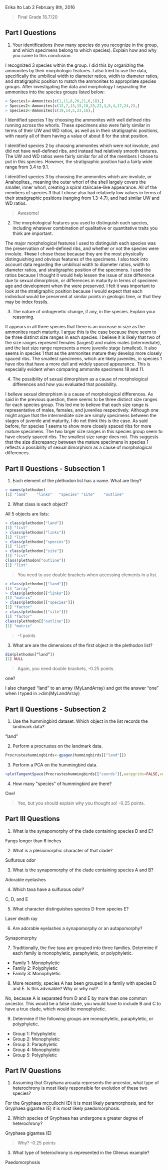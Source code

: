 Erika Ito
Lab 2
February 8th, 2016

> Final Grade 18.7/20

## Part I Questions

1) Your identifications (how many species do you recognize in the group, and which specimens belong to which species). Explain how and why you came to this conclusion.

I recognized 3 species within the group. I did this by organizing the ammonites by their morphologic features. I also tried to use the data, specifically the umbilical width to diameter ratios, width to diameter ratios, and stratigraphic position to match the ammonites to appropriate species groups. After investigating the data and morphology I separating the ammonites into the species groups listed below:

````R
> Species1<-Ammonites[c(1,11,8,20,21,6,18),]
> Species2<-Ammonites[c(12,7,13,15,10,25,22,3,9,4,17,24,2),]
> Species3<-Ammonites[c(19,14,5,23,16),]
````

I Identified species 1 by choosing the ammonites with well defined ribs running across the whorls. These specimens also were fairly similar in terms of their UW and WD ratios, as well as in their stratigraphic positions, with nearly all of them having a value of about 8 for the strat position.

I identified species 2 by choosing ammonites which were not involute, and did not have well-defined ribs, and instead had relatively smooth textures. The UW and WD ratios were fairly similar for all of the members I chose to put in this species. However, the stratigraphic position had a fairly wide range from 3.4 to 9.1.

I identified species 3 by choosing the ammonites which are involute, or Anahoplites,, meaning the outer whorl of the shell largely covers the smaller, inner whorl, creating a spiral staircase-like appearance. All of the members of species 3 that I chose also had relatively low values in terms of their stratigraphic positions (ranging from 1.3-4.7), and had similar UW and WD ratios. 

> Awesome!

2) The morphological features you used to distinguish each species, including whatever combination of qualitative or quantitative traits you think are important.

The major morphological features I used to distinguish each species was the preservation of well-defined ribs, and whether or not the species were involute. <strike>These</strike> I chose these because they are the most physically distinguishing and obvious features of the specimens. I also took into account data regarding the umbilical width to diameter ratios, width to diameter ratios, and stratigraphic position of the specimens. I used the ratios because I thought it would help lessen the issue of size difference due to sexual dimorphism, or differences in maturity in terms of specimen age and development when the were preserved. I felt it was important to look at the stratigraphic position because I would expect that each individual would be preserved at similar points in geologic time, or that they may be index fossils.

3. The nature of ontogenetic change, if any, in the species. Explain your reasoning.

It appears in all three species that there is an increase in size as the ammonites reach maturity. I argue this is the case because there seem to be three distinct size ranges in each species. I believe it is likely that two of the size ranges represent females (largest) and males males (intermediate), and the last size range represents a more juvenile stage (smallest). It also seems in species 1 that as the ammonites mature they develop more closely spaced ribs. The smallest specimens, which are likely juveniles, in species 1 have ribs that have a more dull and widely spaced appearance. This is especially evident when comparing ammonite specimens 18 and 11. 

4) The possibility of sexual dimorphism as a cause of morphological differences and how you evaluated that possibility.

I believe sexual dimorphism is a cause of morphological differences. As said in the previous question, there seems to be three distinct size ranges for each species group. This led me to believe that each size range is representative of males, females, and juveniles respectively. Although one might argue that the intermediate size are simply specimens between the stages of juvenile and maturity, I do not think this is the case. As said before, for species 1 seems to show more closely spaced ribs for more mature specimens. The two larger size ranges in this species group seem to have closely spaced ribs. The smallest size range does not. This suggests that the size discrepancy between the mature specimens in species 1 reflects a possibility of sexual dimorphism as a cause of morphological differences.

## Part II Questions - Subsection 1
   
1) Each element of the plethodon list has a name. What are they?

````R
> names(plethodon)
[1] "land"    "links"   "species" "site"    "outline"
````   
   
2) What class is each object?

All 5 objects are lists:

````R
> class(plethodon["land"])
[1] "list"
> class(plethodon["links"])
[1] "list"
> class(plethodon["species"])
[1] "list"
> class(plethodon["site"])
[1] "list"
class(plethodon["outline"])
[1] "list"
````

> You need to use double brackets when accessing elements in a list.

````R
> class(plethodon[["land"]])
[1] "array"
> class(plethodon[["links"]])
[1] "matrix"
> class(plethodon[["species"]])
[1] "factor"
> class(plethodon[["site"]])
[1] "factor"
class(plethodon[["outline"]])
[1] "matrix"
````

> -1 points

3) What are are the dimensions of the first object in the plethodon list?

````R
dim(plethodon[“land”])
[1] NULL
````

> Again, you need double brackets, -0.25 points.

one?

I also changed “land” to an array (MyLandArray) and got the answer “one” when I typed in >dim(MyLandArray)

## Part II Questions - Subsection 2

1) Use the hummingbird dataset. Which object in the list records the landmark data?

“land”

2) Perform a procrustes on the landmark data.

````R
Procrusteshummingbirds<-gpagen(hummingbirds[["land"]])
````

3) Perform a PCA on the hummingbird data.

````R
>plotTangentSpace(Procrusteshummingbirds[["coords"]],warpgrids=FALSE,verbose=FALSE)
````

4) How many "species" of hummingbird are there?

One!

> Yes, but you should explain why you thought so! -0.25 points.
  
## Part III Questions

1) What is the synapomorphy of the clade containing species D and E?

Fangs longer than 6 inches

2) What is a plesiomorphic character of that clade?

Sulfurous odor

3) What is the synapomorphy of the clade containing species A and B?

Adorable eyelashes

4) Which taxa have a sulfurous odor?

C, D, and E

5) What character distinguishes species D from species E?

Laser death ray

6) Are adorable eyelashes a synapomorphy or an autapomorphy?

Synapomorphy

7) Traditionally, the five taxa are grouped into three families. Determine if each family is monophyletic, paraphyletic, or polyphyletic.

+ Family 1: Monophyletic
+ Family 2: Polyphyletic
+ Family 3: Monophyletic

8) More recently, species A has been grouped in a family with species D and E. Is this advisable? Why or why not?

No, because A is separated from D and E by more than one common ancestor. This would be a false clade, you would have to include B and C to have a true clade, which would be monophyletic. 

9) Determine if the following groups are monophyletic, paraphyletic, or polyphyletic.

+ Group 1: Polyphyletic
+ Group 2: Monophyletic
+ Group 3: Paraphyletic
+ Group 4: Monophyletic
+ Group 5: Polyphyletic

## Part IV Questions

1) Assuming that Gryphaea arcuata represents the ancestor, what type of heterochrony is most likely responsible for evolution of these two species?

For the Gryphaea mccullochi (D) it is most likely peramorphosis, and for Gryphaea gigantea (E) it is most likely paedomorphosis.

2) Which species of Gryphaea has undergone a greater degree of heterochrony?

Gryphaea gigantea (E)

> Why? -0.25 points

3) What type of heterochrony is represented in the Ollenus example?

Paedomorphosis
